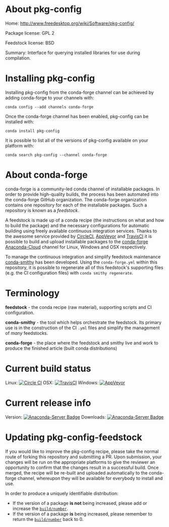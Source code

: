 About pkg-config
================

Home: http://www.freedesktop.org/wiki/Software/pkg-config/

Package license: GPL 2

Feedstock license: BSD

Summary: Interface for querying installed libraries for use during compilation.



Installing pkg-config
=====================

Installing pkg-config from the conda-forge channel can be achieved by adding conda-forge to your channels with:

```
conda config --add channels conda-forge
```

Once the conda-forge channel has been enabled, pkg-config can be installed with:

```
conda install pkg-config
```

It is possible to list all of the versions of pkg-config available on your platform with:

```
conda search pkg-config --channel conda-forge
```


About conda-forge
=================

conda-forge is a community-led conda channel of installable packages.
In order to provide high-quality builds, the process has been automated into the
conda-forge GitHub organization. The conda-forge organization contains one repository 
for each of the installable packages. Such a repository is known as a *feedstock*.

A feedstock is made up of a conda recipe (the instructions on what and how to build
the package) and the necessary configurations for automatic building using freely
available continuous integration services. Thanks to the awesome service provided by
[CircleCI](https://circleci.com/), [AppVeyor](http://www.appveyor.com/)
and [TravisCI](https://travis-ci.org/) it is possible to build and upload installable
packages to the [conda-forge](https://anaconda.org/conda-forge)
[Anaconda-Cloud](http://docs.anaconda.org/) channel for Linux, Windows and OSX respectively.

To manage the continuous integration and simplify feedstock maintenance
[conda-smithy](http://github.com/conda-forge/conda-smithy) has been developed.
Using the ``conda-forge.yml`` within this repository, it is possible to regenerate all of
this feedstock's supporting files (e.g. the CI configuration files) with ``conda smithy regenerate``.


Terminology
===========

**feedstock** - the conda recipe (raw material), supporting scripts and CI configuration.

**conda-smithy** - the tool which helps orchestrate the feedstock.
                   Its primary use is in the construction of the CI ``.yml`` files
                   and simplify the management of *many* feedstocks.

**conda-forge** - the place where the feedstock and smithy live and work to
                  produce the finished article (built conda distributions)

Current build status
====================
Linux: [![Circle CI](https://circleci.com/gh/conda-forge/pkg-config-feedstock.svg?style=svg)](https://circleci.com/gh/conda-forge/pkg-config-feedstock)
OSX: [![TravisCI](https://travis-ci.org/conda-forge/pkg-config-feedstock.svg?branch=master)](https://travis-ci.org/conda-forge/pkg-config-feedstock) 
Windows: [![AppVeyor](https://ci.appveyor.com/api/projects/status/github/conda-forge/pkg-config-feedstock?svg=True)](https://ci.appveyor.com/project/conda-forge/pkg-config-feedstock/branch/master)

Current release info
====================
Version: [![Anaconda-Server Badge](https://anaconda.org/conda-forge/pkg-config/badges/version.svg)](https://anaconda.org/conda-forge/pkg-config)
Downloads: [![Anaconda-Server Badge](https://anaconda.org/conda-forge/pkg-config/badges/downloads.svg)](https://anaconda.org/conda-forge/pkg-config)


Updating pkg-config-feedstock
=============================

If you would like to improve the pkg-config recipe, please take the normal
route of forking this repository and submitting a PR. Upon submission, your changes will
be run on the appropriate platforms to give the reviewer an opportunity to confirm that the
changes result in a successful build. Once merged, the recipe will be re-built and uploaded
automatically to the conda-forge channel, whereupon they will be available for everybody to
install and use.

In order to produce a uniquely identifiable distribution:
 * If the version of a package **is not** being increased, please add or increase
   the [``build/number``](http://conda.pydata.org/docs/building/meta-yaml.html#build-number-and-string). 
 * If the version of a package **is** being increased, please remember to return
   the [``build/number``](http://conda.pydata.org/docs/building/meta-yaml.html#build-number-and-string)
   back to 0.
